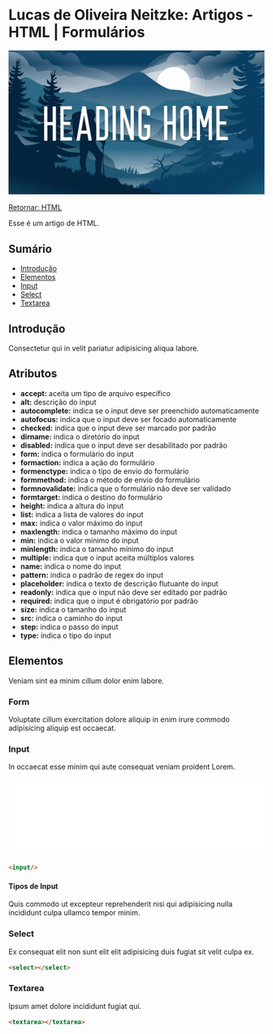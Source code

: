 # Lucas de Oliveira Neitzke: Artigos - HTML | Formulários

<img src="./img/header.jpg"/>

[Retornar: HTML](../html.md)

Esse é um artigo de HTML.

## Sumário

- [Introdução](#teste)
- [Elementos](#teste)
- [Input](#teste)
- [Select](#teste)
- [Textarea](#teste)

## Introdução

Consectetur qui in velit pariatur adipisicing aliqua labore.

## Atributos

- **accept:** aceita um tipo de arquivo específico
- **alt:** descrição do input
- **autocomplete:** indica se o input deve ser preenchido automaticamente
- **autofocus:** indica que o input deve ser focado automaticamente
- **checked:** indica que o input deve ser marcado por padrão
- **dirname:** indica o diretório do input
- **disabled:** indica que o input deve ser desabilitado por padrão
- **form:** indica o formulário do input
- **formaction:** indica a ação do formulário
- **formenctype:** indica o tipo de envio do formulário
- **formmethod:** indica o método de envio do formulário
- **formnovalidate:** indica que o formulário não deve ser validado 
- **formtarget:** indica o destino do formulário
- **height:** indica a altura do input
- **list:** indica a lista de valores do input
- **max:** indica o valor máximo do input
- **maxlength:** indica o tamanho máximo do input
- **min:** indica o valor mínimo do input
- **minlength:** indica o tamanho mínimo do input
- **multiple:** indica que o input aceita múltiplos valores
- **name:** indica o nome do input
- **pattern:** indica o padrão de regex do input
- **placeholder:** indica o texto de descrição flutuante do input
- **readonly:** indica que o input não deve ser editado por padrão
- **required:** indica que o input é obrigatório por padrão
- **size:** indica o tamanho do input
- **src:** indica o caminho do input
- **step:** indica o passo do input
- **type:** indica o tipo do input

## Elementos

Veniam sint ea minim cillum dolor enim labore.

### Form

Voluptate cillum exercitation dolore aliquip in enim irure commodo adipisicing aliquip est occaecat.

### Input

In occaecat esse minim qui aute consequat veniam proident Lorem.

<iframe width="100%" src="//jsfiddle.net/lukas13on/py1ctq7r/2/embedded/html,result/" allowfullscreen="allowfullscreen" allowpaymentrequest frameborder="0"></iframe>

```html
<input/>
```

#### Tipos de Input

Quis commodo ut excepteur reprehenderit nisi qui adipisicing nulla incididunt culpa ullamco tempor minim.

### Select

Ex consequat elit non sunt elit elit adipisicing duis fugiat sit velit culpa ex.

```html
<select></select>
```

### Textarea

Ipsum amet dolore incididunt fugiat qui.

```html
<textarea></textarea>
```